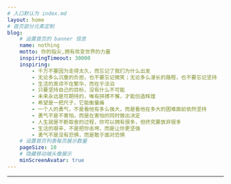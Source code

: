 ```yaml
---
# 入口默认为 index.md
layout: home
# 首页部分元素定制
blog:
    # 设置首页的 banner 信息
    name: nothing
    motto: 你的指尖,拥有改变世界的力量
    inspiringTimeout: 30000
    inspiring:
        - 千万不要因为走得太久，而忘记了我们为什么出发
        - 无论多么沉重的负担，也不要忘记微笑；无论多么漫长的路程，也不要忘记坚持
        - 生活的真谛不在繁华，而在于淡泊
        - 只要坚持自己的目标，没有什么不可能
        - 未来永远是可期待的，唯有拼搏不懈，才能创造辉煌
        - 希望是一把尺子，它能衡量痛
        - 一个人的勇气，不是看他有多么强大，而是看他在多大的困难面前依然坚持
        - 勇气不是不害怕，而是在害怕的同时做出决定
        - 人生就是不断取舍的过程，你可以拥有很多，但终究要放弃很多
        - 生活的艰辛，不是把你击垮，而是让你更坚强
        - 勇气不是没有恐惧，而是敢于面对恐惧
    # 设置首页列表每页展示数量
    pageSize: 10
    # 隐藏移动端头像展示
    minScreenAvatar: true
---
```


---
